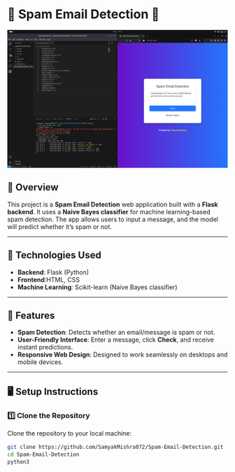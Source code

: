 # 🚨 Spam Email Detection 🚨


![Spam Email Detection](images/1.png)


## 📝 Overview
This project is a **Spam Email Detection** web application built with a **Flask backend**. It uses a **Naive Bayes classifier** for machine learning-based spam detection. The app allows users to input a message, and the model will predict whether it’s spam or not.

---

## 🔧 Technologies Used

- **Backend**: Flask (Python)
- **Frontend**:HTML, CSS
- **Machine Learning**: Scikit-learn (Naive Bayes classifier)

---

## 🌟 Features

- **Spam Detection**: Detects whether an email/message is spam or not.
- **User-Friendly Interface**: Enter a message, click **Check**, and receive instant predictions.
- **Responsive Web Design**: Designed to work seamlessly on desktops and mobile devices.
  
---

## 🖥️ Setup Instructions

### 1️⃣ Clone the Repository
Clone the repository to your local machine:

```bash
git clone https://github.com/SamyakMishra072/Spam-Email-Detection.git
cd Spam-Email-Detection
python3 
